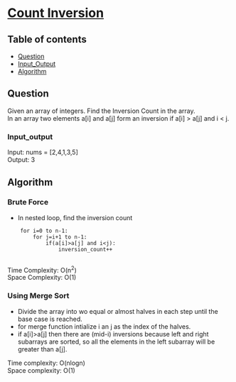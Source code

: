 # [Count Inversion](https://practice.geeksforgeeks.org/problems/inversion-of-array-1587115620/1)

## Table of contents

- [Question](#question)
- [Input_Output](#input_output)
- [Algorithm](#algorithm)

## Question
Given an array of integers. Find the Inversion Count in the array.</br>
In an array two elements a[i] and a[j] form an inversion if a[i] > a[j] and i < j.

### Input_output
Input: nums = [2,4,1,3,5] </br>
Output: 3

## Algorithm

### Brute Force
- In nested loop, find the inversion count 
```
    for i=0 to n-1:
        for j=i+1 to n-1:
            if(a[i]>a[j] and i<j):
                inversion_count++
    
```

Time Complexity: O(n<sup>2</sup>) </br>
Space Complexity: O(1)

### Using Merge Sort
- Divide the array into wo equal or almost halves in each step until the base case is reached.
- for merge function intialize i an j as the index of the halves.
- if a[i]>a[j] then there are (mid-i) inversions because left and right subarrays are sorted, so all the elements in the left subarray will be greater than a[j].

Time complexity: O(nlogn) </br>
Space complexity: O(1)